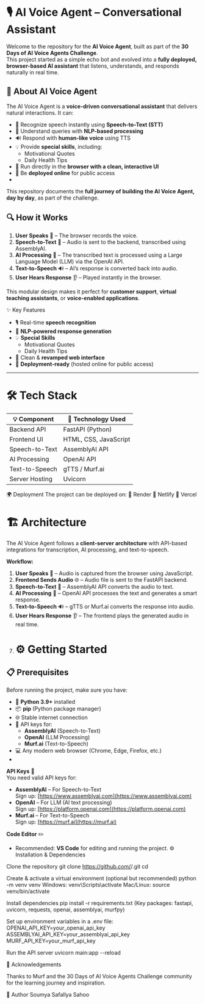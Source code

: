 # 🎙️ AI Voice Agent – Conversational Assistant  

Welcome to the repository for the **AI Voice Agent**, built as part of the **30 Days of AI Voice Agents Challenge**.  
This project started as a simple echo bot and evolved into a **fully deployed, browser-based AI assistant** that listens, understands, and responds naturally in real time.  

## 🤖 About AI Voice Agent  
The AI Voice Agent is a **voice-driven conversational assistant** that delivers natural interactions. It can:  
- 🎤 Recognize speech instantly using **Speech-to-Text (STT)**  
- 🧠 Understand queries with **NLP-based processing**  
- 🔊 Respond with **human-like voice** using TTS  
- 💡 Provide **special skills**, including:  
  - Motivational Quotes  
  - Daily Health Tips  
- 🎨 Run directly in the **browser with a clean, interactive UI**  
- 🚀 Be **deployed online** for public access
- 
This repository documents the **full journey of building the AI Voice Agent, day by day**, as part of the challenge.

## 🔍 How it Works
1. **User Speaks** 🎤 – The browser records the voice.
2. **Speech-to-Text** 📝 – Audio is sent to the backend, transcribed using AssemblyAI.
3. **AI Processing** 🤖 – The transcribed text is processed using a Large Language Model (LLM) via the OpenAI API.
4. **Text-to-Speech** 🔊 – AI’s response is converted back into audio.
5. **User Hears Response** 👂 – Played instantly in the browser.

This modular design makes it perfect for **customer support**, **virtual teaching assistants**, or **voice-enabled applications**.

  ✨ Key Features  
- 🎙️ Real-time **speech recognition**  
- 🧠 **NLP-powered response generation**  
- 💡 **Special Skills**  
  - Motivational Quotes  
  - Daily Health Tips  
- 🎨 Clean & **revamped web interface**  
- 🚀 **Deployment-ready** (hosted online for public access)  

---

# 🛠 Tech Stack
| 💡 Component        | 🔧 Technology Used |
|---------------------|--------------------|
| Backend API         | FastAPI (Python) |
| Frontend UI         | HTML, CSS, JavaScript |
| Speech-to-Text      | AssemblyAI API |
| AI Processing       | OpenAI API |
| Text-to-Speech      | gTTS / Murf.ai |
| Server Hosting      | Uvicorn |

🌍 Deployment
The project can be deployed on:
🔹 Render
🔹 Netlify
🔹 Vercel

# 🏗 Architecture

The AI Voice Agent follows a **client-server architecture** with API-based integrations for transcription, AI processing, and text-to-speech.

**Workflow:**
1. **User Speaks** 🎤 – Audio is captured from the browser using JavaScript.
2. **Frontend Sends Audio** 🌐 – Audio file is sent to the FastAPI backend.
3. **Speech-to-Text** 📝 – AssemblyAI API converts the audio to text.
4. **AI Processing** 🤖 – OpenAI API processes the text and generates a smart response.
5. **Text-to-Speech** 🔊 – gTTS or Murf.ai converts the response into audio.
6. **User Hears Response** 👂 – The frontend plays the generated audio in real time.
7. # ⚙️ Getting Started

## 📋 Prerequisites
Before running the project, make sure you have:

- 🐍 **Python 3.9+** installed  
- 📦 **pip** (Python package manager)  
- 🌐 Stable internet connection  
- 🔑 API keys for:
  - **AssemblyAI** (Speech-to-Text)
  - **OpenAI** (LLM Processing)
  - **Murf.ai** (Text-to-Speech)
- 💻 Any modern web browser (Chrome, Edge, Firefox, etc.)
- 
**API Keys** 🔑  
   You need valid API keys for:
   - **AssemblyAI** – For Speech-to-Text  
     Sign up: [https://www.assemblyai.com](https://www.assemblyai.com)
   - **OpenAI** – For LLM (AI text processing)  
     Sign up: [https://platform.openai.com](https://platform.openai.com)
   - **Murf.ai** – For Text-to-Speech  
     Sign up: [https://murf.ai](https://murf.ai)

   **Code Editor** ✏️  
  - Recommended: **VS Code** for editing and running the project.
⚙️ Installation & Dependencies

Clone the repository
git clone https://github.com/<your-username>/<your-repo>.git
cd <your-repo>

Create & activate a virtual environment (optional but recommended)
python -m venv venv
Windows: venv\Scripts\activate
Mac/Linux: source venv/bin/activate

Install dependencies
pip install -r requirements.txt
(Key packages: fastapi, uvicorn, requests, openai, assemblyai, murfpy)

Set up environment variables in a .env file:
OPENAI_API_KEY=your_openai_api_key
ASSEMBLYAI_API_KEY=your_assemblyai_api_key
MURF_API_KEY=your_murf_api_key

Run the API server
uvicorn main:app --reload

🙌 Acknowledgements

Thanks to Murf and the 30 Days of AI Voice Agents Challenge community for the learning journey and inspiration.

👤 Author
Soumya Safallya Sahoo
